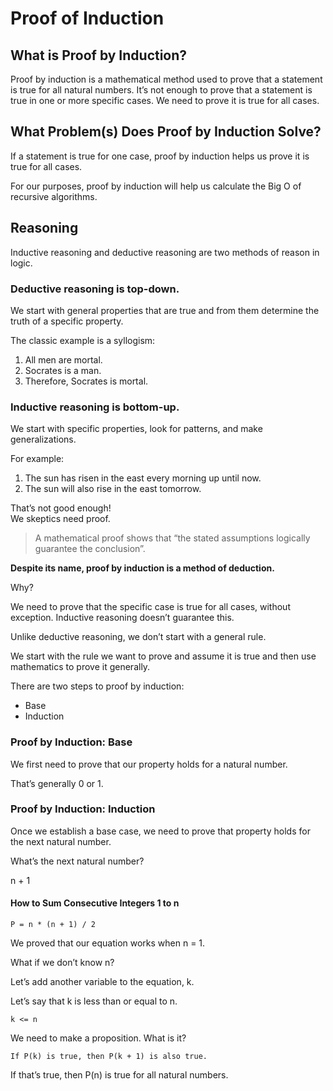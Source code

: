 # Proof of Induction

## What is Proof by Induction?

Proof by induction is a mathematical method used to prove that a statement is true for all natural numbers. It’s not enough to prove that a statement is true in one or more specific cases. We need to prove it is true for all cases.

## What Problem(s) Does Proof by Induction Solve?
If a statement is true for one case, proof by induction helps us prove it is true for all cases.

For our purposes, proof by induction will help us calculate the Big O of recursive algorithms.

## Reasoning

Inductive reasoning and deductive reasoning are two methods of reason in logic.

### Deductive reasoning is top-down.

We start with general properties that are true and from them determine the truth of a specific property.

The classic example is a syllogism:

1. All men are mortal.
2. Socrates is a man.
3. Therefore, Socrates is mortal.

### Inductive reasoning is bottom-up.

We start with specific properties, look for patterns, and make generalizations.

For example:
1. The sun has risen in the east every morning up until now.
2. The sun will also rise in the east tomorrow.

That’s not good enough! <br>
We skeptics need proof.

> A mathematical proof shows that “the stated assumptions logically guarantee the conclusion”.

<b> Despite its name, proof by induction is a method of deduction.</b>


Why?

We need to prove that the specific case is true for all cases, without exception. Inductive reasoning doesn’t guarantee this.

Unlike deductive reasoning, we don’t start with a general rule.

We start with the rule we want to prove and assume it is true and then use mathematics to prove it generally.

There are two steps to proof by induction:
- Base
- Induction


### Proof by Induction: Base
We first need to prove that our property holds for a natural number.

That’s generally 0 or 1.

### Proof by Induction: Induction
Once we establish a base case, we need to prove that property holds for the next natural number.

What’s the next natural number?

n + 1

#### How to Sum Consecutive Integers 1 to n
    P = n * (n + 1) / 2

We proved that our equation works when n = 1.

What if we don’t know n?

Let’s add another variable to the equation, k.

Let’s say that k is less than or equal to n.

    k <= n

We need to make a proposition. What is it?

    If P(k) is true, then P(k + 1) is also true.

If that’s true, then P(n) is true for all natural numbers.

